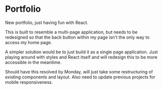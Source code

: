# Portfolio

New portfolio, just having fun with React. 

This is built to resemble a multi-page application, but needs to be redesigned so that the back button within my page isn't the only way to access my home page.

A simpler solution would be to just build it as a single page application. Just playing around with styles and React itself and will redesign this to be more accessible in the meantime.

Should have this resolved by Monday, will just take some restructuring of existing components and layout. Also need to update previous projects for mobile responsiveness.
